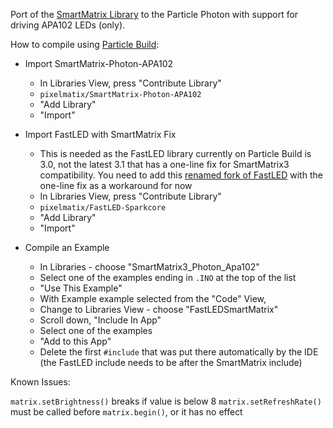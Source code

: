 Port of the [SmartMatrix Library](https://github.com/pixelmatix/SmartMatrix) to the Particle Photon with support for driving APA102 LEDs (only).

How to compile using [Particle Build](https://build.particle.io):

* Import SmartMatrix-Photon-APA102
  * In Libraries View, press "Contribute Library"
  * `pixelmatix/SmartMatrix-Photon-APA102`
  * "Add Library"
  * "Import"

* Import FastLED with SmartMatrix Fix
  * This is needed as the FastLED library currently on Particle Build is 3.0, not the latest 3.1 that has a one-line fix for SmartMatrix3 compatibility.  You need to add this [renamed fork of FastLED](https://github.com/pixelmatix/fastled-sparkcore) with the one-line fix as a workaround for now
  * In Libraries View, press "Contribute Library"
  * `pixelmatix/FastLED-Sparkcore`
  * "Add Library"
  * "Import"

* Compile an Example
  * In Libraries - choose "SmartMatrix3_Photon_Apa102"
  * Select one of the examples ending in `.INO` at the top of the list
  * "Use This Example"
  * With Example example selected from the "Code" View,
  * Change to Libraries View - choose "FastLEDSmartMatrix"
  * Scroll down, "Include In App"
  * Select one of the examples
  * "Add to this App"
  * Delete the first `#include` that was put there automatically by the IDE (the FastLED include needs to be after the SmartMatrix include)

Known Issues:

`matrix.setBrightness()` breaks if value is below 8
`matrix.setRefreshRate()` must be called before `matrix.begin()`, or it has no effect
